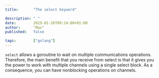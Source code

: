 ```yaml
---
title:       "The select keyword"

description: " "
date:        2019-01-26T09:24:00+01:00
author:      "Max"
published:   false

tags:        ["golang"]
---
```


`select` allows a goroutine to wait on multiple communications operations. Therefore, the main benefit that you receive from select is that it gives you the power to work with multiple channels using a single select block. As a consequence, you can have nonblocking operations on channels.
